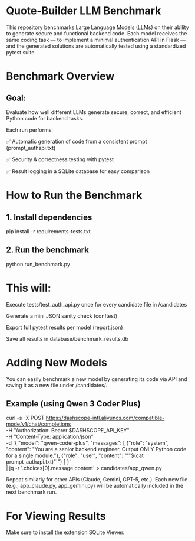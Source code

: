 # Quote-Builder LLM Benchmark

This repository benchmarks Large Language Models (LLMs) on their ability to generate secure and functional backend code.
Each model receives the same coding task — to implement a minimal authentication API in Flask — and the generated solutions are automatically tested using a standardized pytest suite.

# Benchmark Overview

## Goal:
Evaluate how well different LLMs generate secure, correct, and efficient Python code for backend tasks.

Each run performs:

✅ Automatic generation of code from a consistent prompt (prompt_authapi.txt)

✅ Security & correctness testing with pytest

✅ Result logging in a SQLite database for easy comparison

# How to Run the Benchmark

## 1. Install dependencies
pip install -r requirements-tests.txt

## 2. Run the benchmark
python run_benchmark.py


# This will:

Execute tests/test_auth_api.py once for every candidate file in /candidates

Generate a mini JSON sanity check (conftest)

Export full pytest results per model (report.json)

Save all results in database/benchmark_results.db

# Adding New Models

You can easily benchmark a new model by generating its code via API and saving it as a new file under /candidates/.

## Example (using Qwen 3 Coder Plus)
curl -s -X POST https://dashscope-intl.aliyuncs.com/compatible-mode/v1/chat/completions \
  -H "Authorization: Bearer $DASHSCOPE_API_KEY" \
  -H "Content-Type: application/json" \
  -d '{
    "model": "qwen-coder-plus",
    "messages": [
      {"role": "system", "content": "You are a senior backend engineer. Output ONLY Python code for a single module."},
      {"role": "user", "content": "'"$(cat prompt_authapi.txt)"'"}
    ]
  }' \
| jq -r '.choices[0].message.content' > candidates/app_qwen.py


Repeat similarly for other APIs (Claude, Gemini, GPT-5, etc.).
Each new file (e.g., app_claude.py, app_gemini.py) will be automatically included in the next benchmark run.

# For Viewing Results

Make sure to install the extension SQLite Viewer.